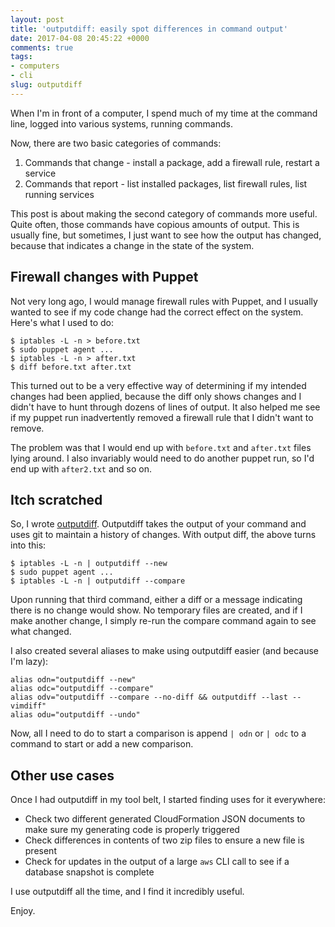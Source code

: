 ```yaml
---
layout: post
title: 'outputdiff: easily spot differences in command output'
date: 2017-04-08 20:45:22 +0000
comments: true
tags:
- computers
- cli
slug: outputdiff
---
```


When I'm in front of a computer, I spend much of my time at the command line,
logged into various systems, running commands.

Now, there are two basic categories of commands:

1. Commands that change - install a package, add a firewall rule, restart a service
2. Commands that report - list installed packages, list firewall rules, list running services

This post is about making the second category of commands more useful.  Quite
often, those commands have copious amounts of output.  This is usually fine,
but sometimes, I just want to see how the output has changed, because that
indicates a change in the state of the system.

## Firewall changes with Puppet

Not very long ago, I would manage firewall rules with Puppet, and I usually
wanted to see if my code change had the correct effect on the system.  Here's
what I used to do:

```
$ iptables -L -n > before.txt
$ sudo puppet agent ...
$ iptables -L -n > after.txt
$ diff before.txt after.txt
```

This turned out to be a very effective way of determining if my intended
changes had been applied, because the diff only shows changes and I didn't have
to hunt through dozens of lines of output.  It also helped me see if my puppet
run inadvertently removed a firewall rule that I didn't want to remove.

The problem was that I would end up with `before.txt` and `after.txt` files
lying around. I also invariably would need to do another puppet run, so I'd end
up with `after2.txt` and so on.

## Itch scratched

So, I wrote [outputdiff](https://github.com/justone/outputdiff).  Outputdiff
takes the output of your command and uses git to maintain a history of changes.
With output diff, the above turns into this:

```
$ iptables -L -n | outputdiff --new
$ sudo puppet agent ...
$ iptables -L -n | outputdiff --compare
```

Upon running that third command, either a diff or a message indicating there is
no change would show.  No temporary files are created, and if I make another
change, I simply re-run the compare command again to see what changed.

I also created several aliases to make using outputdiff easier (and because I'm
lazy):

```
alias odn="outputdiff --new"
alias odc="outputdiff --compare"
alias odv="outputdiff --compare --no-diff && outputdiff --last --vimdiff"
alias odu="outputdiff --undo"
```

Now, all I need to do to start a comparison is append `| odn` or `| odc` to
a command to start or add a new comparison.

## Other use cases

Once I had outputdiff in my tool belt, I started finding uses for it everywhere:

* Check two different generated CloudFormation JSON documents to make sure my generating code is properly triggered
* Check differences in contents of two zip files to ensure a new file is present
* Check for updates in the output of a large `aws` CLI call to see if a database snapshot is complete

I use outputdiff all the time, and I find it incredibly useful.

Enjoy.
